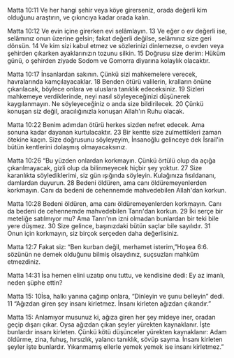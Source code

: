  Matta 10:11 Ve her hangi şehir veya köye girerseniz, orada değerli kim olduğunu araştırın, ve çıkıncıya kadar orada kalın.

 Matta 10:12 Ve evin içine girerken evi selâmlayın. 13 Ve eğer o ev değerli ise, selâmınız onun üzerine gelsin; fakat değerli değilse, selâmınız size geri dönsün. 14 Ve kim sizi kabul etmez ve sözlerinizi dinlemezse, o evden veya şehirden çıkarken ayaklarınızın tozunu silkin. 15 Doğrusu size derim: Hüküm günü, o şehirden ziyade Sodom ve Gomorra diyarına kolaylık olacaktır. 
 
 Matta 10:17 İnsanlardan sakının. Çünkü sizi mahkemelere verecek, havralarında kamçılayacaklar. 18 Benden ötürü valilerin, kralların önüne çıkarılacak, böylece onlara ve uluslara tanıklık edeceksiniz. 19 Sizleri mahkemeye verdiklerinde, neyi nasıl söyleyeceğinizi düşünerek kaygılanmayın. Ne söyleyeceğiniz o anda size bildirilecek. 20 Çünkü konuşan siz değil, aracılığınızla konuşan Allah'ın Ruhu olacak.
 
 Matta 10:22 Benim adımdan ötürü herkes sizden nefret edecek. Ama sonuna kadar dayanan kurtulacaktır. 23 Bir kentte size zulmettikleri zaman ötekine kaçın. Size doğrusunu söyleyeyim, İnsanoğlu gelinceye dek İsrail'in bütün kentlerini dolaşmış olmayacaksınız.
 
 Matta 10:26 “Bu yüzden onlardan korkmayın. Çünkü örtülü olup da açığa çıkarılmayacak, gizli olup da bilinmeyecek hiçbir şey yoktur. 27 Size karanlıkta söylediklerimi, siz gün ışığında söyleyin. Kulağınıza fısıldananı, damlardan duyurun. 28 Bedeni öldüren, ama canı öldüremeyenlerden korkmayın. Canı da bedeni de cehennemde mahvedebilen Allah'dan korkun.
 
 Matta 10:28 Bedeni öldüren, ama canı öldüremeyenlerden korkmayın. Canı da bedeni de cehennemde mahvedebilen Tanrı'dan korkun. 29 İki serçe bir meteliğe satılmıyor mu? Ama Tanrı'nın izni olmadan bunlardan bir teki bile yere düşmez. 30 Size gelince, başınızdaki bütün saçlar bile sayılıdır. 31 Onun için korkmayın, siz birçok serçeden daha değerlisiniz.
 
 Matta 12:7 Fakat siz: “Ben kurban değil, merhamet isterim,”Hoşea 6:6. sözünün ne demek olduğunu bilmiş olsaydınız, suçsuzları mahkûm etmezdiniz.

 Matta 14:31 İsa hemen elini uzatıp onu tuttu, ve kendisine dedi: Ey az imanlı, neden şüphe ettin?
 
 Matta 15: 10İsa, halkı yanına çağırıp onlara, “Dinleyin ve şunu belleyin” dedi. 11 “Ağızdan giren şey insanı kirletmez. İnsanı kirleten ağızdan çıkandır.”
 
 Matta 15: Anlamıyor musunuz ki, ağıza giren her şey mideye iner, oradan geçip dışarı çıkar.  Oysa ağızdan çıkan şeyler yürekten kaynaklanır. İşte bunlardır insanı kirleten.  Çünkü kötü düşünceler yürekten kaynaklanır: Adam öldürme, zina, fuhuş, hırsızlık, yalancı tanıklık, sövüp sayma. İnsanı kirleten şeyler işte bunlardır. Yıkanmamış ellerle yemek yemek ise insanı kirletmez.”
 
 
 
 
 
 
